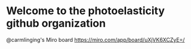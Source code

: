 # Welcome to the photoelasticity github organization

@carmlinging's Miro board <https://miro.com/app/board/uXjVK6XCZyE=/>
